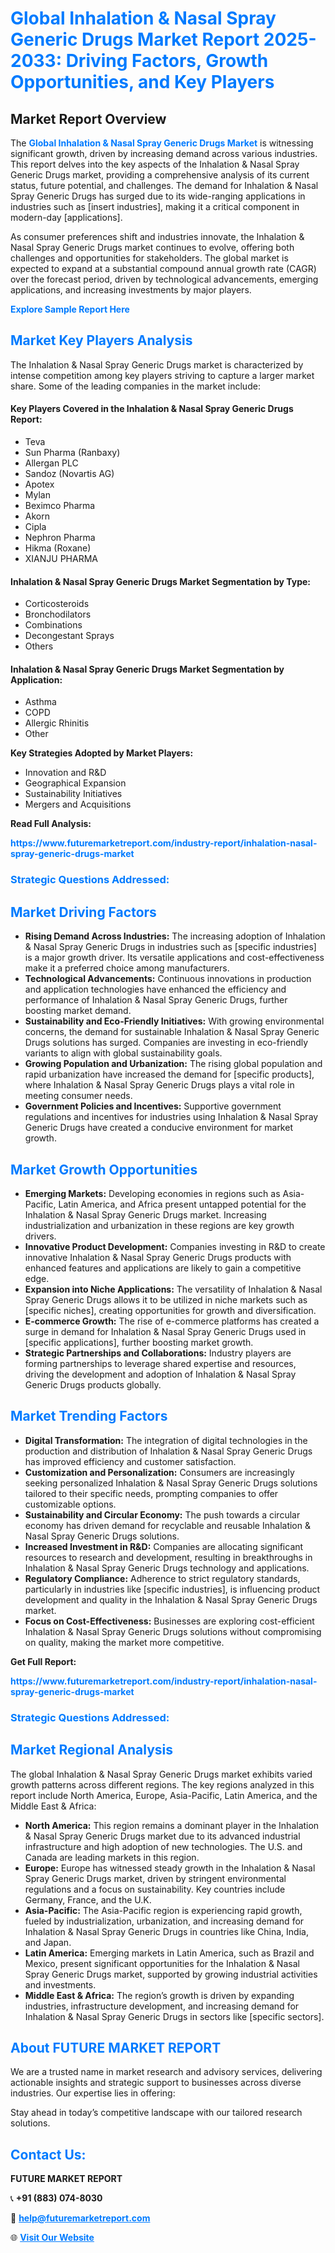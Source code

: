 <h1 style="color: #007BFF;">Global Inhalation & Nasal Spray Generic Drugs Market Report 2025-2033: Driving Factors, Growth Opportunities, and Key Players</h1>

<section id="overview">
<h2>Market Report Overview</h2>
<p>The <a href="https://www.futuremarketreport.com/industry-report/inhalation-nasal-spray-generic-drugs-market" style="color: #007BFF; text-decoration: none;"><strong>Global Inhalation & Nasal Spray Generic Drugs Market</strong></a> is witnessing significant growth, driven by increasing demand across various industries. This report delves into the key aspects of the Inhalation & Nasal Spray Generic Drugs market, providing a comprehensive analysis of its current status, future potential, and challenges. The demand for Inhalation & Nasal Spray Generic Drugs has surged due to its wide-ranging applications in industries such as [insert industries], making it a critical component in modern-day [applications].</p>
<p>As consumer preferences shift and industries innovate, the Inhalation & Nasal Spray Generic Drugs market continues to evolve, offering both challenges and opportunities for stakeholders. The global market is expected to expand at a substantial compound annual growth rate (CAGR) over the forecast period, driven by technological advancements, emerging applications, and increasing investments by major players.</p>
</section>

<section id="overview">
<p><a href="https://www.futuremarketreport.com/request-sample/reportId=80300" style="color: #007BFF; text-decoration: none;"><strong>Explore Sample Report Here</strong></a></p>
</section>

<section id="key-players">
<h2 style="color: #007BFF;">Market Key Players Analysis</h2>
<p>The Inhalation & Nasal Spray Generic Drugs market is characterized by intense competition among key players striving to capture a larger market share. Some of the leading companies in the market include:</p>
<h4>Key Players Covered in the Inhalation & Nasal Spray Generic Drugs Report:</h4>
<ul><li>Teva</li><li>Sun Pharma (Ranbaxy)</li><li>Allergan PLC</li><li>Sandoz (Novartis AG)</li><li>Apotex</li><li>Mylan</li><li>Beximco Pharma</li><li>Akorn</li><li>Cipla</li><li>Nephron Pharma</li><li>Hikma (Roxane)</li><li>XIANJU PHARMA</li></ul>
<h4>Inhalation & Nasal Spray Generic Drugs Market Segmentation by Type:</h4>
<ul><li>Corticosteroids</li><li>Bronchodilators</li><li>Combinations</li><li>Decongestant Sprays</li><li>Others</li></ul>

<h4>Inhalation & Nasal Spray Generic Drugs Market Segmentation by Application:</h4>
<ul><li>Asthma</li><li>COPD</li><li>Allergic Rhinitis</li><li>Other</li></ul>
<p><strong>Key Strategies Adopted by Market Players:</strong></p>
<ul>
<li>Innovation and R&D</li>
<li>Geographical Expansion</li>
<li>Sustainability Initiatives</li>
<li>Mergers and Acquisitions</li>
</ul>
</section>

<section>
<p><strong>Read Full Analysis: </strong></p><a href="https://www.futuremarketreport.com/industry-report/inhalation-nasal-spray-generic-drugs-market" style="color: #007BFF; text-decoration: none;"><strong>https://www.futuremarketreport.com/industry-report/inhalation-nasal-spray-generic-drugs-market</strong></a>
<h3 style="color: #007BFF;">Strategic Questions Addressed:</h3>
</section>

<section id="driving-factors">
<h2 style="color: #007BFF;">Market Driving Factors</h2>
<ul>
<li><strong>Rising Demand Across Industries:</strong> The increasing adoption of Inhalation & Nasal Spray Generic Drugs in industries such as [specific industries] is a major growth driver. Its versatile applications and cost-effectiveness make it a preferred choice among manufacturers.</li>
<li><strong>Technological Advancements:</strong> Continuous innovations in production and application technologies have enhanced the efficiency and performance of Inhalation & Nasal Spray Generic Drugs, further boosting market demand.</li>
<li><strong>Sustainability and Eco-Friendly Initiatives:</strong> With growing environmental concerns, the demand for sustainable Inhalation & Nasal Spray Generic Drugs solutions has surged. Companies are investing in eco-friendly variants to align with global sustainability goals.</li>
<li><strong>Growing Population and Urbanization:</strong> The rising global population and rapid urbanization have increased the demand for [specific products], where Inhalation & Nasal Spray Generic Drugs plays a vital role in meeting consumer needs.</li>
<li><strong>Government Policies and Incentives:</strong> Supportive government regulations and incentives for industries using Inhalation & Nasal Spray Generic Drugs have created a conducive environment for market growth.</li>
</ul>
</section>

<section id="growth-opportunities">
<h2 style="color: #007BFF;">Market Growth Opportunities</h2>
<ul>
<li><strong>Emerging Markets:</strong> Developing economies in regions such as Asia-Pacific, Latin America, and Africa present untapped potential for the Inhalation & Nasal Spray Generic Drugs market. Increasing industrialization and urbanization in these regions are key growth drivers.</li>
<li><strong>Innovative Product Development:</strong> Companies investing in R&D to create innovative Inhalation & Nasal Spray Generic Drugs products with enhanced features and applications are likely to gain a competitive edge.</li>
<li><strong>Expansion into Niche Applications:</strong> The versatility of Inhalation & Nasal Spray Generic Drugs allows it to be utilized in niche markets such as [specific niches], creating opportunities for growth and diversification.</li>
<li><strong>E-commerce Growth:</strong> The rise of e-commerce platforms has created a surge in demand for Inhalation & Nasal Spray Generic Drugs used in [specific applications], further boosting market growth.</li>
<li><strong>Strategic Partnerships and Collaborations:</strong> Industry players are forming partnerships to leverage shared expertise and resources, driving the development and adoption of Inhalation & Nasal Spray Generic Drugs products globally.</li>
</ul>
</section>

<section id="trending-factors">
<h2 style="color: #007BFF;">Market Trending Factors</h2>
<ul>
<li><strong>Digital Transformation:</strong> The integration of digital technologies in the production and distribution of Inhalation & Nasal Spray Generic Drugs has improved efficiency and customer satisfaction.</li>
<li><strong>Customization and Personalization:</strong> Consumers are increasingly seeking personalized Inhalation & Nasal Spray Generic Drugs solutions tailored to their specific needs, prompting companies to offer customizable options.</li>
<li><strong>Sustainability and Circular Economy:</strong> The push towards a circular economy has driven demand for recyclable and reusable Inhalation & Nasal Spray Generic Drugs solutions.</li>
<li><strong>Increased Investment in R&D:</strong> Companies are allocating significant resources to research and development, resulting in breakthroughs in Inhalation & Nasal Spray Generic Drugs technology and applications.</li>
<li><strong>Regulatory Compliance:</strong> Adherence to strict regulatory standards, particularly in industries like [specific industries], is influencing product development and quality in the Inhalation & Nasal Spray Generic Drugs market.</li>
<li><strong>Focus on Cost-Effectiveness:</strong> Businesses are exploring cost-efficient Inhalation & Nasal Spray Generic Drugs solutions without compromising on quality, making the market more competitive.</li>
</ul>
</section>

<section>
<p><strong>Get Full Report: </strong></p><a href="https://www.futuremarketreport.com/industry-report/inhalation-nasal-spray-generic-drugs-market" style="color: #007BFF; text-decoration: none;"><strong>https://www.futuremarketreport.com/industry-report/inhalation-nasal-spray-generic-drugs-market</strong></a>
<h3 style="color: #007BFF;">Strategic Questions Addressed:</h3>
</section>


<section id="regional-analysis">
<h2 style="color: #007BFF;">Market Regional Analysis</h2>
<p>The global Inhalation & Nasal Spray Generic Drugs market exhibits varied growth patterns across different regions. The key regions analyzed in this report include North America, Europe, Asia-Pacific, Latin America, and the Middle East & Africa:</p>
<ul>
<li><strong>North America:</strong> This region remains a dominant player in the Inhalation & Nasal Spray Generic Drugs market due to its advanced industrial infrastructure and high adoption of new technologies. The U.S. and Canada are leading markets in this region.</li>
<li><strong>Europe:</strong> Europe has witnessed steady growth in the Inhalation & Nasal Spray Generic Drugs market, driven by stringent environmental regulations and a focus on sustainability. Key countries include Germany, France, and the U.K.</li>
<li><strong>Asia-Pacific:</strong> The Asia-Pacific region is experiencing rapid growth, fueled by industrialization, urbanization, and increasing demand for Inhalation & Nasal Spray Generic Drugs in countries like China, India, and Japan.</li>
<li><strong>Latin America:</strong> Emerging markets in Latin America, such as Brazil and Mexico, present significant opportunities for the Inhalation & Nasal Spray Generic Drugs market, supported by growing industrial activities and investments.</li>
<li><strong>Middle East & Africa:</strong> The region’s growth is driven by expanding industries, infrastructure development, and increasing demand for Inhalation & Nasal Spray Generic Drugs in sectors like [specific sectors].</li>
</ul>
</section>

<footer>
<h2 style="color: #007BFF;">About FUTURE MARKET REPORT</h2>
<p>We are a trusted name in market research and advisory services, delivering actionable insights and strategic support to businesses across diverse industries. Our expertise lies in offering:</p>

<p>Stay ahead in today’s competitive landscape with our tailored research solutions.</p>

<h2 style="color: #007BFF;">Contact Us:</h2>
<p><strong>FUTURE MARKET REPORT</strong></p>
<p>📞 <strong>+91 (883) 074-8030</strong></p>
<p>📧 <strong><a href="mailto:help@futuremarketreport.com" style="color: #007BFF;">help@futuremarketreport.com</a></strong></p>
<p>🌐 <strong><a href="https://www.futuremarketreport.com/" style="color: #007BFF;">Visit Our Website</a></strong></p>
</footer>